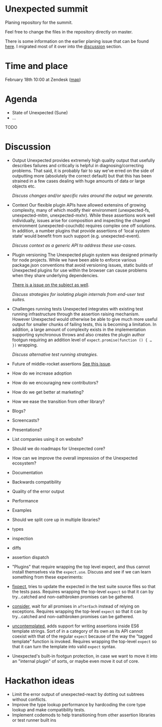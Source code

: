 # Unexpected summit

Planing repository for the summit.

Feel free to change the files in the repository directly on master.

There is some information on the earlier planing issue that can be found [here](https://github.com/unexpectedjs/unexpected/issues/337). I migrated most of it over into the [discussion](#discussion) section.

# Time and place

February 18th 10:00 at Zendesk ([map](https://www.google.dk/maps/place/Zendesk+ApS/@55.6769832,12.5741805,17z/data=!3m1!4b1!4m5!3m4!1s0x4652531141140fcd:0xb16e28f41a8f0d08!8m2!3d55.6769802!4d12.5763692?hl=en))

# Agenda

* State of Unexpected (Sune)
* ...

TODO

# Discussion

- Output
  Unexpected provides extremely high quality output that usefully describes failures and critically is helpful in diagnosing/correcting problems. That said, it is probably fair to say we’ve erred on the side of outputting more (absolutely the correct default) but that this has been strained in a few cases dealing with huge amounts of data or large objects etc.

  _Discuss changes and/or specific rules around the output we generate._

- Context
  Our flexible plugin APIs have allowed extensins of growing complexity, many of which modify their environment (unexpected-fs, unexpected-mitm, unexpected-mxhr). While these assertions work well individually, issues arise for composition and inspecting the changed environment (unexpected-couchdb) requires complex one off solutions. In addition, a number plugins that provide assertions of ‘local system state’ would benefit from such support (e.g. unexpected-event).

  _Discuss context as a generic API to address these use-cases._

- Plugin versioning
  The Unexpected plugin system was designed primarily for node projects. While we have been able to enforce various package.json conventions that avoid versioning issues, static builds of Unexpected plugins for use within the browser can cause problems when they share underlying dependencies.

  [There is a issue on the subject as well](https://github.com/unexpectedjs/unexpected/issues/334).

  _Discuss strategies for isolating plugin internals from end-user test suites._

- Challenges running tests
  Unexpected integrates with existing test running infrastructure through the assertion raising mechanism. However Unexpected would otherwise be able to give much more useful output for smaller chunks of failing tests, this is becoming a limitation. In addition, a large amount of complexity exists in the implementation supporting synchronous throws and also creates the plugin author footgun requiring an addition level of `expect.promise(function () { … })` wrapping.

  _Discuss alternative test running strategies._

- Future of middle-rocket assertions
  [See this issue](https://github.com/unexpectedjs/unexpected/issues/358).

- How do we increase adoption
 - How do we encouraging new contributors?
 - How do we get better at marketing?
 - How we ease the transition from other library?
 - Blogs?
 - Screencasts?
 - Presentations?
 - List companies using it on website?

- Should we do roadmaps for Unexpected core?

- How can we improve the overall impression of the Unexpected ecosystem?
 - Documentation
 - Backwards compatibility
 - Quality of the error output
 - Performance
 - Examples

- Should we split core up in multiple libraries?
 - types
 - inspection
 - diffs
 - assertion dispatch

- "Plugins" that require wrapping the top level expect, and thus cannot install
  themselves via the `expect.use`. Discuss and see if we can learn something
  from these experiments:
 - [fixpect](https://github.com/papandreou/fixpect), tries to update the
   expected in the test suite source files so that the tests pass.
   Requires wrapping the top-level `expect` so that it can by try...catched
   and non-oathbroken promises can be gathered.
 - [consider](https://github.com/papandreou/consider), wait for all promises
   in `afterEach` instead of relying on exceptions.
   Requires wrapping the top-level `expect` so that it can by try...catched
   and non-oathbroken promises can be gathered.
 - [uncontemplated](https://github.com/papandreou/uncontemplated), adds support
   for writing assertions inside ES6 template strings. Sort of in a category
   of its own as its API cannot coexist with that of the regular `expect`
   because of the way the "tagged template" function is invoked.
   Requires wrapping the top-level `expect` so that it can turn the template
   into valid `expect` syntax.
 - Unexpected's built-in footgun protection, in case we want to move it into
   an "internal plugin" of sorts, or maybe even move it out of core.

# Hackathon ideas

- Limit the error output of unexpected-react by dotting out subtrees without conflicts.
- Improve the type lookup performance by hardcoding the core type lookup and make compatibility tests.
- Implement codemods to help transitioning from other assertion libraries or test runner built ins
